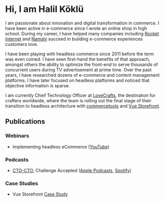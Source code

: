# Hi, I am Halil Köklü

I am passionate about innovation and digital transformation in commerce. I have been active in e-commerce since I wrote an online shop in high school. During my career, I have helped many companies including [Rocket Internet](https://www.rocket-internet.com/) and [Namshi](https://www.namshi.com/) succeed in building e-commerce experiences customers love.

I have been playing with headless commerce since 2011 before the term was even coined. I have seen first-hand the benefits of that approach, amongst others the ability to optimize the front-end to serve thousands of concurrent users during TV advertisement at prime time. Over the past years, I have researched dozens of e-commerce and content management platforms. I have later focused on headless platforms and noticed that objective information is sparse.

I am currently Chief Technology Officer at [LoveCrafts](https://www.lovecrafts.com), the destination for crafters worldwide, where the team is rolling out the final stage of their transition to headless architecture with [commercetools](https://commercetools.com/) and [Vue Storefront](https://www.vuestorefront.io/).

## Publications

### Webinars

* Implementing headless eCommerce ([YouTube](https://www.youtube.com/watch?v=_tQY1f1OatI))

### Podcasts

* [CTO-CTO](https://cto-cto.com/), Challenge Accepted ([Apple Podcasts](https://podcasts.apple.com/gb/podcast/2-challenge-accepted-with-halil-k%C3%B6kl%C3%BC-from-lovecrafts/id1531494693?i=1000491517928), [Spotify](https://open.spotify.com/episode/0oS65pOZC3rKkiL7VPZYK2))

### Case Studies

* Vue Storefront [Case Study](https://www.vuestorefront.io/case-studies/lovecrafts)
